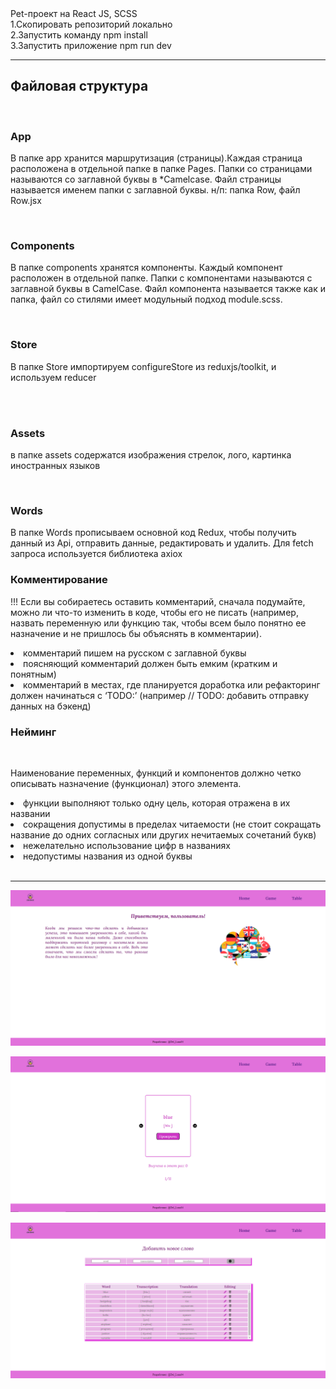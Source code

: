 <div>Pet-проект на React JS, SCSS</div>

<div>
<div>1.Скопировать репозиторий локально</div>
<div>2.Запустить команду npm install</div>
<div>3.Запустить приложение npm run dev</div>
</div>
<hr>
<h2>Файловая структура</h2>
<br>
<h3>App</h3>

<p>В папке app хранится маршрутизация (страницы).Каждая страница расположена в отдельной папке в папке Pages. Папки со страницами называются со заглавной буквы в *Camelcase. Файл страницы называется именем папки с заглавной буквы. н/п: папка Row, файл Row.jsx </p>
<div>
<br>
<h3>Components</h3>

<p>В папке components хранятся компоненты. Каждый компонент расположен в отдельной папке. Папки с компонентами называются с заглавной буквы в CamelCase. Файл компонента называется также как и папка, файл со стилями имеет модульный подход module.scss.</p>
<br>
<h3>Store</h3>

<p>В папке Store импортируем configureStore из reduxjs/toolkit, и используем reducer</p>
<br><br>

<h3>Assets</h3>

<p>в папке assets содержатся изображения стрелок, лого, картинка иностранных языков</p>
<br>
<h3>Words</h3>

<p>В папке Words прописываем основной код Redux, чтобы получить данный из Api, отправить данные, редактировать и удалить. Для fetch запроса используется библиотека axiox</p>

<h3>Комментирование</h3>

<p>!!! Если вы собираетесь оставить комментарий, сначала подумайте, можно ли что-то изменить в коде, чтобы его не писать (например, назвать переменную или функцию так, чтобы всем было понятно ее назначение и не пришлось бы объяснять в комментарии).</p>
<div>
<div><li>комментарий пишем на русском с заглавной буквы</li></div>
<div><li>поясняющий комментарий должен быть емким (кратким и понятным)</li></div>
<div><li>комментарий в местах, где планируется доработка или рефакторинг должен начинаться с ‘TODO:’ (например // TODO: добавить отправку данных на бэкенд)</li></div>
</div>

<h3>Нейминг</h3>
<br>
<div>
<p>Наименование переменных, функций и компонентов должно четко описывать назначение (функционал) этого элемента.</p>
<div><li>функции выполняют только одну цель, которая отражена в их названии</li></div>
<div><li>сокращения допустимы в пределах читаемости (не стоит сокращать название до одних согласных или других нечитаемых сочетаний букв)</li></div>
<div><li>нежелательно использование цифр в названиях</li></div>
<div><li>недопустимы названия из одной буквы</li></div>
</div>
<br>
<hr>
<p align="center">
 <img width="700px" src="./public/ScreenShots/imgOne.png" alt="main page"/>
</p>
</div>

<div>
<p align="center">
 <img width="700px" src="./public/ScreenShots/imgTwo.png" alt="cards page"/>
</p>
</div>
<div>
<p align="center">
 <img width="700px" src="./public/ScreenShots/imgThree.png" alt="table page"/>
</p>
</div>
